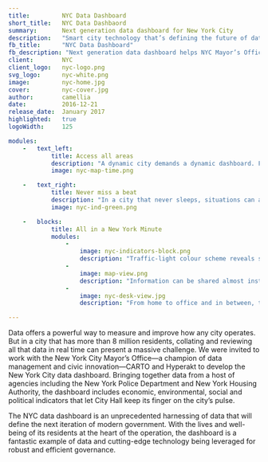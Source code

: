 ```yaml
---
title:         NYC Data Dashboard 
short_title:   NYC Data Dashbaord
summary:       Next generation data dashboard for New York City
description:   "Smart city technology that’s defining the future of data-driven city management"
fb_title:      "NYC Data Dashboard"
fb_description: "Next generation data dashboard helps NYC Mayor’s Office keep its finger on the city’s pulse"
client:        NYC
client_logo:   nyc-logo.png
svg_logo:      nyc-white.png
image:         nyc-home.jpg
cover:         nyc-cover.jpg
author:        camellia
date:          2016-12-21
release_date:  January 2017           
highlighted:   true
logoWidth:     125

modules:
    -   text_left:
            title: Access all areas
            description: "A dynamic city demands a dynamic dashboard. Featuring a powerful backend from CARTO and intuitive design by Hyperakt, the dashboard is fast and responsive on every device. At a glance, city employees can see what’s happening across the city and zoom in on specific locations or periods of time. Options to explore the data numerically, in charts, or in interactive maps offer deep insight that can be used to make timely, effective decisions. And, with its range of viewing options, each person can customise the dashboard so it’s set up perfectly for their day to day routine."
            image: nyc-map-time.png

    -   text_right:
            title: Never miss a beat
            description: "In a city that never sleeps, situations can arise and change fast. With this in mind, we made it easy for city employees to set up alerts that will ensure they never miss a thing. A few clicks is all that’s needed to set up email notifications that will be sent every time a specific indicator changes or passes a certain threshold. When information needs to be shared, that’s easy to do too: a simple press and hold on the relevant data will pop open a ready-to-send email."
            image: nyc-ind-green.png

    -   blocks:
            title: All in a New York Minute
            modules:
                - 
                    image: nyc-indicators-block.png
                    description: "Traffic-light colour scheme reveals status of every indicator at a glance."
                - 
                    image: map-view.png
                    description: "Information can be shared almost instantly by simply touching the data."
                - 
                    image: nyc-desk-view.jpg
                    description: "From home to office and in between, the dashboard is accessible on any device."

---
```

Data offers a powerful way to measure and improve how any city operates. But in a city that has more than 8 million residents, collating and reviewing all that data in real time can present a massive challenge. We were invited to work with the New York City Mayor’s Office—a champion of data management and civic innovation—CARTO and Hyperakt to develop the New York City data dashboard. Bringing together data from a host of agencies including the New York Police Department and New York Housing Authority, the dashboard includes economic, environmental, social and political indicators that let City Hall keep its finger on the city’s pulse. 

The NYC data dashboard is an unprecedented harnessing of data that will define the next iteration of modern government. With the lives and well-being of its residents at the heart of the operation, the dashboard is a fantastic example of data and cutting-edge technology being leveraged for robust and efficient governance.
